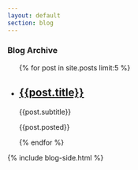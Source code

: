 ```yaml
---
layout: default
section: blog
---
```


<section class="row gtr">
  <article class="ph-col-12 tab-col-8 cmp-col-9 gtr">
    <h1>Blog Archive</h1>
    <ul>
      {% for post in site.posts limit:5 %}
      <li class="blog-listing">
        <h2><a href="{{site.baseurl}}{{post.url}}">{{post.title}}</a></h2>
        <p>{{post.subtitle}}</p>
        <p>{{post.posted}}</p>
      </li>
      {% endfor %}
    </ul>
  </article>

  {% include blog-side.html %}

</section>